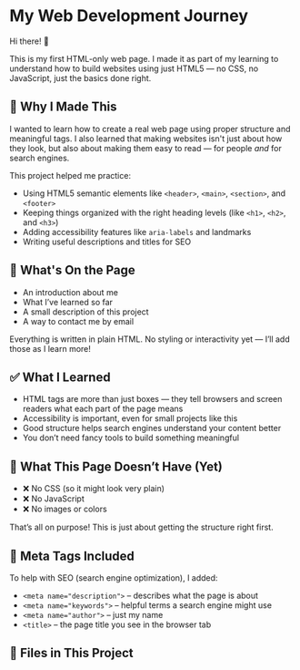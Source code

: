 # My Web Development Journey

Hi there! 👋

This is my first HTML-only web page. I made it as part of my learning to understand how to build websites using just HTML5 — no CSS, no JavaScript, just the basics done right.

## 🌱 Why I Made This

I wanted to learn how to create a real web page using proper structure and meaningful tags. I also learned that making websites isn't just about how they look, but also about making them easy to read — for people *and* for search engines.

This project helped me practice:

- Using HTML5 semantic elements like `<header>`, `<main>`, `<section>`, and `<footer>`
- Keeping things organized with the right heading levels (like `<h1>`, `<h2>`, and `<h3>`)
- Adding accessibility features like `aria-labels` and landmarks
- Writing useful descriptions and titles for SEO

## 📄 What's On the Page

- An introduction about me
- What I’ve learned so far
- A small description of this project
- A way to contact me by email

Everything is written in plain HTML. No styling or interactivity yet — I’ll add those as I learn more!

## ✅ What I Learned

- HTML tags are more than just boxes — they tell browsers and screen readers what each part of the page means
- Accessibility is important, even for small projects like this
- Good structure helps search engines understand your content better
- You don’t need fancy tools to build something meaningful

## 🚫 What This Page Doesn’t Have (Yet)

- ❌ No CSS (so it might look very plain)
- ❌ No JavaScript
- ❌ No images or colors

That’s all on purpose! This is just about getting the structure right first.

## 🧠 Meta Tags Included

To help with SEO (search engine optimization), I added:

- `<meta name="description">` – describes what the page is about
- `<meta name="keywords">` – helpful terms a search engine might use
- `<meta name="author">` – just my name
- `<title>` – the page title you see in the browser tab

## 📁 Files in This Project
